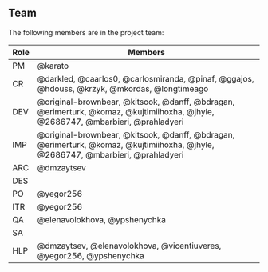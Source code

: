 ## Team

The following members are in the project team:

Role | Members
---|---
PM | @karato
CR | @darkled, @caarlos0, @carlosmiranda, @pinaf, @ggajos, @hdouss, @krzyk, @mkordas, @longtimeago
DEV | @original-brownbear, @kitsook, @danff, @bdragan, @erimerturk, @komaz, @kujtimiihoxha, @jhyle, @2686747, @mbarbieri, @prahladyeri
IMP | @original-brownbear, @kitsook, @danff, @bdragan, @erimerturk, @komaz, @kujtimiihoxha, @jhyle, @2686747, @mbarbieri, @prahladyeri
ARC | @dmzaytsev
DES | 
PO | @yegor256
ITR | @yegor256
QA | @elenavolokhova, @ypshenychka
SA | 
HLP | @dmzaytsev, @elenavolokhova, @vicentiuveres, @yegor256, @ypshenychka
